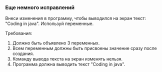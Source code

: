 
### Еще немного исправлений

Внеси изменения в программу, чтобы выводился на экран текст: "Coding in java". Используй переменные.


Требования:
1.	Должно быть объявлено 3 переменных.
2.	Всем переменным должны быть присвоены значение сразу после создания.
3.	Команду вывода текста на экран изменять нельзя.
4.	Программа должна выводить текст &quot;Coding in java&quot;.


